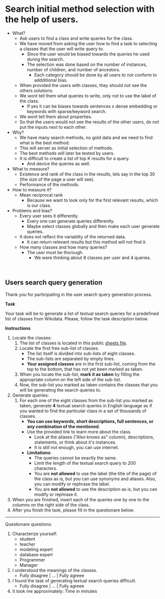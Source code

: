 # Search initial method selection with the help of users.

- What?
  - Ask users to find a class and write queries for the class.
  - We have moved from asking the user how to find a task to selecting a classes that the user will write query to.
    - Since the user would be biased towards the queries he used during the search.
    - The selection was done based on the number of instances, number of children, and number of ancestors.
      - Each category should be done by all users to not conform to addditional bias.
  - When provided the users with classes, they should not see the others solutions.  
  - We wont tell them what queries to write, only not to use the label of the class.
    - If yes it can be biases towards sentences x dense embedding or keywords with sparse/keyword search.
  - We wont tell them about properties.
  - So that the users would not see the results of the other users, do not put the inputs next to each other.
- Why?
  - We have many search methods, no gold data and we need to find what is the best method.
  - This will server as initial selection of methods.
  - The best methods will later be tested by users.
  - It is difficult to create a list of top K results for a query.
    - And device the queries as well.
- What to measure?
  - Existence and rank of the class in the results, lets say in the top 30 (the size of the page a user will see).
  - Performance of the methods.
- How to measure it?
  -  Mean reciprocal rank
     -  Because we want to look only for the first relevant results, which is our class.
- Problems and bias?
  - Every user sees it differently.
    - Every one can generate queries differently.
    - Maybe select classes globally and then make each user generate queries.
  - It does not reflect the variablity of the returned data.
    - It can return relevant results but this method will not find it.
  - How many classes and how many queries?
    - The user must be thorough.
      - We were thinking about 8 classes per user and 4 queries.

<br>

## Users search query generation

Thank you for participating in the user search query generation process.

**Task**

Your task will be to generate a list of textual search queries for a predefined list of classes from Wikidata. Please, follow the task description below.

**Instructions**

1. Locate the classes:
     1. The list of classes is located in this public [sheets file](insert).
     2. Locate the first free sub-list of classes.
        - The list itself is divided into sub-lists of eight classes.
        - The sub-lists are separated by empty lines.
        - **Your assigned classes** are in the first sub-list, coming from the top to the bottom, that has not yet been marked as taken.
     3. When you locate the sub-list, **mark it as taken** by filling the appropriate column on the left side of the sub-list.
     4. Now, the sub-list you marked as taken contains the classes that you will be generating the search queries to.
2. Generate queries:
     1. For each one of the eight classes from the sub-list you marked as taken, generate **4** textual search queries in English language as if you wanted to find the particular class in a set of thousands of classes.
        - **You can use keywords, short descriptions, full sentences, or any combination of the mentioned**.
        - Use the provided link to learn more about the class.
          - Look at the aliases ("Also knows as" column), descriptions, statements, or think about it's instances.
          - It is still not enough, you can use internet.
        - **Limitations**:
          - The queries cannot be exactly the same.
          - Limit the length of the textual search query to 200 characters.
          - You are **not allowed** to use the label (the title of the page) of the class as is, but you can use synonyms and aliases. Also, you can modify or rephrase the label.
          - You are **not allowed** to use the description as is, but you can modify or rephrase it. 
3. When you are finished, insert each of the queries one by one to the columns on the right side of the class.
4. After you finish the task, please fill in the questionare below.

--------------------

Questionare questions:
  1. Characterize yourself:
       - student
       - teacher
       - modeling expert
       - database expert
       - Programmer
       - Manager
  2. I understood the meanings of the classes.
     - Fully disagree | ... | Fully agreee 
  3. I found the task of generating textual search queries difficult.
     - Fully disagree | ... | Fully agreee
  4. It took me approximately:
      Time in minutes
